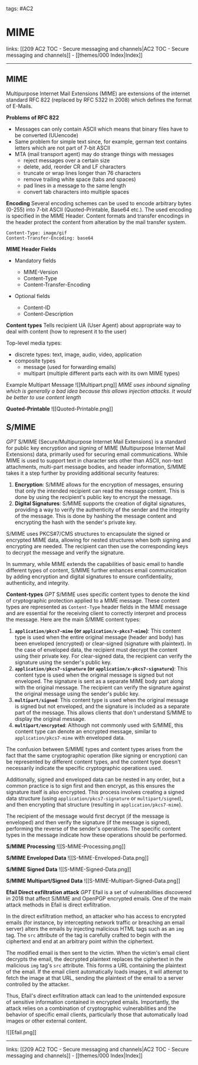 tags: #AC2

# MIME

links:  [[209 AC2 TOC - Secure messaging and channels|AC2 TOC - Secure messaging and channels]] - [[themes/000 Index|Index]]

---

## MIME

Multipurpose Internet Mail Extensions (MIME) are extensions of the internet standard RFC 822 (replaced by RFC 5322 in 2008) which defines the format of E-Mails.

**Problems of RFC 822**
- Messages can only contain ASCII which means that binary files have to be converted (UUencode)
- Same problem for simple text since, for example, german text contains letters which are not part of 7-bit ASCII
- MTA (mail transport agent) may do strange things with messages
	- reject messages over a certain size
	- delete, add, reorder CR and LF characters
	- truncate or wrap lines longer than 76 characters
	- remove trailing white space (tabs and spaces)
	- pad lines in a message to the same length
	- convert tab characters into multiple spaces

**Encoding**
Several encoding schemes can be used to encode arbitrary bytes (0-255) into 7-bit ASCII (Quoted-Printable, Base64 etc.). The used encoding is specified in the MIME Header. Content formats and transfer encodings in the header protect the content from alteration by the mail transfer system.

	Content-Type: image/gif
	Content-Transfer-Encoding: base64

**MIME Header Fields**
- Mandatory fields
	- MIME-Version
	- Content-Type
	- Content-Transfer-Encoding

- Optional fields
	- Content-ID
	- Content-Description

**Content types**
Tells recipient UA (User Agent) about appropriate way to deal with content (how to represent it to the user)

Top-level media types:
- discrete types: text, image, audio, video, application
- composite types
	- message (used for forwarding emails)
	- multipart (multiple different parts each with its own MIME types)

Example Multipart Message
![[Multipart.png]]
*MIME uses inbound signaling which is generally a bad idea because this allows injection attacks. It would be better to use content length*

**Quoted-Printable**
![[Quoted-Printable.png]]

## S/MIME

*GPT*
S/MIME (Secure/Multipurpose Internet Mail Extensions) is a standard for public key encryption and signing of MIME (Multipurpose Internet Mail Extensions) data, primarily used for securing email communications. While MIME is used to support text in character sets other than ASCII, non-text attachments, multi-part message bodies, and header information, S/MIME takes it a step further by providing additional security features:

1. **Encryption**: S/MIME allows for the encryption of messages, ensuring that only the intended recipient can read the message content. This is done by using the recipient's public key to encrypt the message.
2. **Digital Signatures**: S/MIME supports the creation of digital signatures, providing a way to verify the authenticity of the sender and the integrity of the message. This is done by hashing the message content and encrypting the hash with the sender's private key.

S/MIME uses PKCS#7/CMS structures to encapsulate the signed or encrypted MIME data, allowing for nested structures when both signing and encrypting are needed. The recipient can then use the corresponding keys to decrypt the message and verify the signature.

In summary, while MIME extends the capabilities of basic email to handle different types of content, S/MIME further enhances email communication by adding encryption and digital signatures to ensure confidentiality, authenticity, and integrity.

**Content-types**
*GPT*
S/MIME uses specific content types to denote the kind of cryptographic protection applied to a MIME message. These content types are represented as `Content-Type` header fields in the MIME message and are essential for the receiving client to correctly interpret and process the message. Here are the main S/MIME content types:

1. **`application/pkcs7-mime` (or `application/x-pkcs7-mime`)**: This content type is used when the entire original message (header and body) has been enveloped (encrypted) or clear-signed (signature with plaintext). In the case of enveloped data, the recipient must decrypt the content using their private key. For clear-signed data, the recipient can verify the signature using the sender's public key.
2. **`application/pkcs7-signature` (or `application/x-pkcs7-signature`)**: This content type is used when the original message is signed but not enveloped. The signature is sent as a separate MIME body part along with the original message. The recipient can verify the signature against the original message using the sender's public key.
3. **`multipart/signed`**: This content type is used when the original message is signed but not enveloped, and the signature is included as a separate part of the message. This allows clients that don't understand S/MIME to display the original message.
4. **`multipart/encrypted`**: Although not commonly used with S/MIME, this content type can denote an encrypted message, similar to `application/pkcs7-mime` with enveloped data.

The confusion between S/MIME types and content types arises from the fact that the same cryptographic operation (like signing or encryption) can be represented by different content types, and the content type doesn't necessarily indicate the specific cryptographic operations used.

Additionally, signed and enveloped data can be nested in any order, but a common practice is to sign first and then encrypt, as this ensures the signature itself is also encrypted. This process involves creating a signed data structure (using `application/pkcs7-signature` or `multipart/signed`), and then encrypting that structure (resulting in `application/pkcs7-mime`).

The recipient of the message would first decrypt (if the message is enveloped) and then verify the signature (if the message is signed), performing the reverse of the sender's operations. The specific content types in the message indicate how these operations should be performed.

**S/MIME Processing**
![[S-MIME-Processing.png]]

**S/MIME Enveloped Data**
![[S-MIME-Enveloped-Data.png]]

**S/MIME Signed Data**
![[S-MIME-Signed-Data.png]]

**S/MIME Multipart/Signed Data**
![[S-MIME-Multipart-Signed-Data.png]]

**Efail Direct exfiltration attack**
*GPT*
Efail is a set of vulnerabilities discovered in 2018 that affect S/MIME and OpenPGP encrypted emails. One of the main attack methods in Efail is direct exfiltration.

In the direct exfiltration method, an attacker who has access to encrypted emails (for instance, by intercepting network traffic or breaching an email server) alters the emails by injecting malicious HTML tags such as an `img` tag. The `src` attribute of the tag is carefully crafted to begin with the ciphertext and end at an arbitrary point within the ciphertext.

The modified email is then sent to the victim. When the victim's email client decrypts the email, the decrypted plaintext replaces the ciphertext in the malicious `img` tag's `src` attribute. This forms a URL containing the plaintext of the email. If the email client automatically loads images, it will attempt to fetch the image at that URL, sending the plaintext of the email to a server controlled by the attacker.

Thus, Efail's direct exfiltration attack can lead to the unintended exposure of sensitive information contained in encrypted emails. Importantly, the attack relies on a combination of cryptographic vulnerabilities and the behavior of specific email clients, particularly those that automatically load images or other external content.

![[Efail.png]]

---

links:  [[209 AC2 TOC - Secure messaging and channels|AC2 TOC - Secure messaging and channels]] - [[themes/000 Index|Index]]